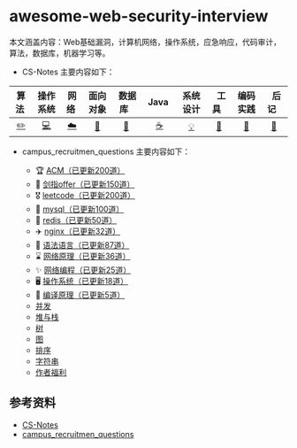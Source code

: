 # awesome-web-security-interview
本文涵盖内容：Web基础漏洞，计算机网络，操作系统，应急响应，代码审计，算法，数据库，机器学习等。

- CS-Notes 主要内容如下：


| 算法&nbsp; | 操作系统 | 网络&nbsp;|面向对象| &nbsp;数据库&nbsp;&nbsp;|&nbsp;Java&nbsp;&nbsp;|系统设计| &nbsp;&nbsp;工具&nbsp;&nbsp; |编码实践| &nbsp;&nbsp;后记&nbsp;&nbsp; |
| :---: | :----: | :---: | :----: | :----: | :----: | :----: | :----: | :----: | :----: |
| [:pencil2:](#pencil2-算法) | [:computer:](#computer-操作系统) | [:cloud:](#cloud-网络) | [:art:](#art-面向对象) | [:floppy_disk:](#floppy_disk-数据库) |[:coffee:](#coffee-java)| [:bulb:](#bulb-系统设计) |[:wrench:](#wrench-工具)| [:watermelon:](#watermelon-编码实践) |[:memo:](#memo-后记)|

- campus_recruitmen_questions 主要内容如下：

  * :trophy: [ACM（已更新200道）](#1)
  * :triangular_flag_on_post: [剑指offer（已更新150道）](#2)
  * :medal_military: [leetcode（已更新200道）](#3)
  * :dart: [mysql（已更新100道）](#4)
  * :crystal_ball: [redis（已更新50道）](#5)
  * :airplane: [nginx（已更新32道）](#6)
  * :loudspeaker: [语法语言（已更新87道）](#7)
  * :hourglass: [网络原理（已更新36道）](#8)
  * :sparkles: [网络编程（已更新25道）](#9)
  * :desktop_computer: [操作系统（已更新18道）](#10)
  * :floppy_disk: [编译原理（已更新5道）](#11)
  * [并发](#14)
  * [堆与栈](#15)
  * [树](#16)
  * [图](#17)
  * [排序](#18)
  * [字符串](#19)
  * [作者福利](#22)

## 参考资料
- [CS-Notes](https://github.com/jiet07/CS-Notes)
- [campus_recruitmen_questions](https://github.com/jiet07/campus_recruitmen_questions)
